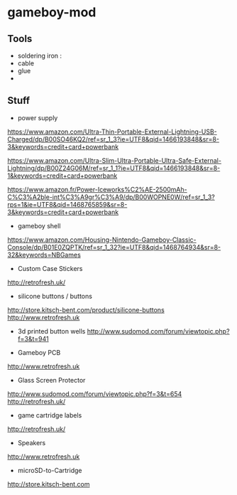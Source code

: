 # gameboy-mod


## Tools

- soldering iron : 
- cable
- glue
- 


## Stuff

- power supply

https://www.amazon.com/Ultra-Thin-Portable-External-Lightning-USB-Charged/dp/B00SO46KQ2/ref=sr_1_3?ie=UTF8&qid=1466193848&sr=8-3&keywords=credit+card+powerbank

https://www.amazon.com/Ultra-Slim-Ultra-Portable-Ultra-Safe-External-Lightning/dp/B00Z24G06M/ref=sr_1_1?ie=UTF8&qid=1466193848&sr=8-1&keywords=credit+card+powerbank

https://www.amazon.fr/Power-Iceworks%C2%AE-2500mAh-C%C3%A2ble-int%C3%A9gr%C3%A9/dp/B00WOPNE0W/ref=sr_1_3?rps=1&ie=UTF8&qid=1468765859&sr=8-3&keywords=credit+card+powerbank


- gameboy shell

https://www.amazon.com/Housing-Nintendo-Gameboy-Classic-Console/dp/B01E0ZQPTK/ref=sr_1_32?ie=UTF8&qid=1468764934&sr=8-32&keywords=NBGames

- Custom Case Stickers

http://retrofresh.uk/

- silicone buttons / buttons

http://store.kitsch-bent.com/product/silicone-buttons
 http://www.retrofresh.uk

- 3d printed button wells
http://www.sudomod.com/forum/viewtopic.php?f=3&t=941

- Gameboy PCB

 http://www.retrofresh.uk
 
 

- Glass Screen Protector

http://www.sudomod.com/forum/viewtopic.php?f=3&t=654
http://retrofresh.uk/

- game cartridge labels

http://retrofresh.uk/

- Speakers

 http://www.retrofresh.uk

- microSD-to-Cartridge

http://store.kitsch-bent.com
